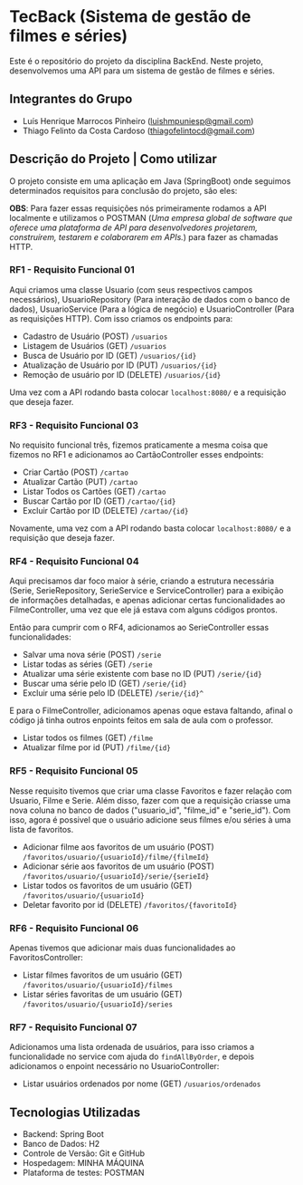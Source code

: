 # TecBack (Sistema de gestão de filmes e séries) 
Este é o repositório do projeto da disciplina BackEnd. Neste projeto, desenvolvemos uma API para um sistema de gestão de filmes e séries.
## Integrantes do Grupo

- Luís Henrique Marrocos Pinheiro (luishmpuniesp@gmail.com)
- Thiago Felinto da Costa Cardoso (thiagofelintocd@gmail.com)

## Descrição do Projeto | Como utilizar

O projeto consiste em uma aplicação em Java (SpringBoot) onde seguimos determinados requisitos para conclusão do projeto, são eles: 

**OBS**: Para fazer essas requisições nós primeiramente rodamos a API localmente e utilizamos o POSTMAN (*Uma empresa global de software que oferece uma plataforma de API para desenvolvedores projetarem, construírem, testarem e colaborarem em APIs.*) para fazer as chamadas HTTP. 

### RF1 - Requisito Funcional 01

Aqui criamos uma classe Usuario (com seus respectivos campos necessários), UsuarioRepository (Para interação de dados com o banco de dados), UsuarioService (Para a lógica de negócio) e UsuarioController (Para as requisições HTTP). Com isso criamos os endpoints para: 

- Cadastro de Usuário (POST) `/usuarios`
- Listagem de Usuários (GET) `/usuarios`
- Busca de Usuário por ID (GET) `/usuarios/{id}`
- Atualização de Usuário por ID (PUT) `/usuarios/{id}`
- Remoção de usuário por ID (DELETE) `/usuarios/{id}`

Uma vez com a API rodando basta colocar `localhost:8080/` e a requisição que deseja fazer.

### RF3 - Requisito Funcional 03

No requisito funcional três, fizemos praticamente a mesma coisa que fizemos no RF1 e adicionamos ao CartãoController esses endpoints: 

- Criar Cartão (POST) `/cartao`
- Atualizar Cartão (PUT) `/cartao`
- Listar Todos os Cartões (GET) `/cartao`
- Buscar Cartão por ID (GET) `/cartao/{id}`
- Excluir Cartão por ID (DELETE) `/cartao/{id}`

Novamente, uma vez com a API rodando basta colocar `localhost:8080/` e a requisição que deseja fazer.

### RF4 - Requisito Funcional 04

Aqui precisamos dar foco maior à série, criando a estrutura necessária (Serie, SerieRepository, SerieService e ServiceController) para a exibição de informações detalhadas, e apenas adicionar certas funcionalidades ao FilmeController, uma vez que ele já estava com alguns códigos prontos. 

Então para cumprir com o RF4, adicionamos ao SerieController essas funcionalidades:

- Salvar uma nova série (POST) `/serie`
- Listar todas as séries (GET) `/serie`
- Atualizar uma série existente com base no ID (PUT) `/serie/{id}`
- Buscar uma série pelo ID (GET) `/serie/{id}`
- Excluir uma série pelo ID (DELETE) `/serie/{id}^`

E para o FilmeController, adicionamos apenas oque estava faltando, afinal o código já tinha outros enpoints feitos em sala de aula com o professor.  

- Listar todos os filmes (GET) `/filme`
- Atualizar filme por id (PUT) `/filme/{id}`

### RF5 - Requisito Funcional 05 

Nesse requisito tivemos que criar uma classe Favoritos e fazer relação com Usuario, Filme e Serie. Além disso, fazer com que a requisição criasse uma nova coluna no banco de dados ("usuario_id", "filme_id" e "serie_id"). Com isso, agora é possivel que o usuário adicione seus filmes e/ou séries à uma lista de favoritos. 

- Adicionar filme aos favoritos de um usuário (POST) `/favoritos/usuario/{usuarioId}/filme/{filmeId}`
- Adicionar série aos favoritos de um usuário (POST) `/favoritos/usuario/{usuarioId}/serie/{serieId}`
- Listar todos os favoritos de um usuário (GET) `/favoritos/usuario/{usuarioId}`
- Deletar favorito por id (DELETE) `/favoritos/{favoritoId}`

### RF6 - Requisito Funcional 06 

Apenas tivemos que adicionar mais duas funcionalidades ao FavoritosController: 

- Listar filmes favoritos de um usuário (GET) `/favoritos/usuario/{usuarioId}/filmes`
- Listar séries favoritas de um usuário (GET) `/favoritos/usuario/{usuarioId}/series`

### RF7 - Requisito Funcional 07 

Adicionamos uma lista ordenada de usuários, para isso criamos a funcionalidade no service com ajuda do `findAllByOrder`, e depois adicionamos o enpoint necessário no UsuarioController: 

- Listar usuários ordenados por nome (GET) `/usuarios/ordenados`

## Tecnologias Utilizadas

- Backend: Spring Boot
- Banco de Dados: H2
- Controle de Versão: Git e GitHub
- Hospedagem: MINHA MÁQUINA
- Plataforma de testes: POSTMAN
